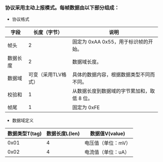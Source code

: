### 协议采用主动上报模式。每帧数据由以下部分组成：
- 协议格式

| 字段 |	长度（字节）|	说明 |
| ----------- | ----------- | ----------- |
| 帧头	| 2	| 固定为 0xAA 0x55，用于标识帧的开始。 |
| 数据长度	| 2	| 数据域长度。 |
| 数据域	| 可变（采用TLV格式）	| 具体的数据内容，根据数据类型不同而不同。 |
| 校验和	| 1	| 从数据长度到数据域的字节累加和，取低 8 位。 |
| 帧尾 | 1 | 固定为 0xFE |

- 数据域定义

| 数据类型T(tag) | 数据长度L(len) | 数据值V(value) |
| ----------- | ----------- | ----------- |
| 0x01 | 4 | 电压值（单位：mV） |
| 0x02 | 4 | 电流值（单位：uA） |
